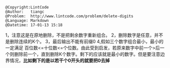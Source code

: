 ```
@Copyright:LintCode
@Author:   tiangc
@Problem:  http://www.lintcode.com/problem/delete-digits
@Language: Markdown
@Datetime: 17-01-13 15:18
```

1，注意这是在原地删除，不是把剩余数字重新组合。
2，删除数字是任意，并不是删除连续的K个。
3，最后输出不能有前缀0
4,假如三个数字组合最小，最小的一定满足 百位数<=十位数<=个位数。由此受到启发，若原来数字中前一个>后一个则删除前一个，直到删除K个数字。剩下的应该就是最小的数字。但是要注意边界情况，**比如剩下的是以若干个0开头的就要把0去掉**